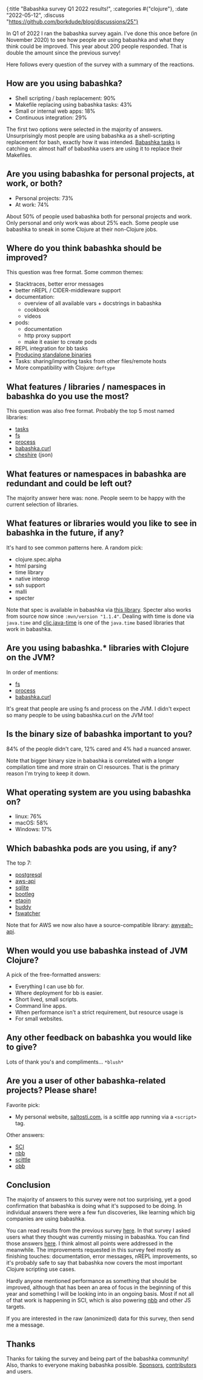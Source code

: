 {:title "Babashka survey Q1 2022 results!", :categories #{"clojure"}, :date "2022-05-12", :discuss "https://github.com/borkdude/blog/discussions/25"}

In Q1 of 2022 I ran the babashka survey again. I've done this once before (in
November 2020) to see how people are using babashka and what they think could be
improved. This year about 200 people responded. That is double the amount since
the previous survey!

Here follows every question of the survey with a summary of the reactions.

## How are you using babashka?

- Shell scripting / bash replacement: 90%
- Makefile replacing using babashka tasks: 43%
- Small or internal web apps: 18%
- Continuous integration: 29%

The first two options were selected in the majority of answers. Unsurprisingly
most people are using babashka as a shell-scripting replacement for bash,
exactly how it was intended. [Babashka tasks](https://book.babashka.org/#tasks)
is catching on: almost half of babashka users are using it to replace their
Makefiles.

## Are you using babashka for personal projects, at work, or both?

- Personal projects: 73%
- At work: 74%

About 50% of people used babashka both for personal projects and work. Only
personal and only work was about 25% each. Some people use babashka to sneak in
some Clojure at their non-Clojure jobs.

## Where do you think babashka should be improved?

This question was free format. Some common themes:

- Stacktraces, better error messages
- better nREPL / CIDER-middleware support
- documentation:
  - overview of all available vars + docstrings in babashka
  - cookbook
  - videos
- pods:
  - documentation
  - http proxy support
  - make it easier to create pods
- REPL integration for bb tasks
- [Producing standalone binaries](https://github.com/babashka/babashka/wiki/Self-contained-executable)
- Tasks: sharing/importing tasks from other files/remote hosts
- More compatibility with Clojure: `deftype`

## What features / libraries / namespaces in babashka do you use the most?

This question was also free format. Probably the top 5 most named libraries:

- [tasks](https://book.babashka.org/#tasks)
- [fs](https://github.com/babashka/fs)
- [process](https://github.com/babashka/process)
- [babashka.curl](https://github.com/babashka/babashka.curl)
- [cheshire](https://github.com/dakrone/cheshire) (json)

## What features or namespaces in babashka are redundant and could be left out?

The majority answer here was: none. People seem to be happy with the current
selection of libraries.

## What features or libraries would you like to see in babashka in the future, if any?

It's hard to see common patterns here. A random pick:

- clojure.spec.alpha
- html parsing
- time library
- native interop
- ssh support
- malli
- specter

Note that spec is available in babashka via [this
library](https://github.com/babashka/spec.alpha).  Specter also works from
source now since `:mvn/version "1.1.4"`. Dealing with time is done via
`java.time` and [cljc.java-time](https://github.com/henryw374/cljc.java-time) is
one of the `java.time` based libraries that work in babashka.

## Are you using babashka.* libraries with Clojure on the JVM?

In order of mentions:

- [fs](https://github.com/babashka/fs)
- [process](https://github.com/babashka/process)
- [babashka.curl](https://github.com/babashka/babashka.curl)

It's great that people are using fs and process on the JVM. I didn't expect so
many people to be using babashka.curl on the JVM too!

## Is the binary size of babashka important to you?

84% of the people didn't care, 12% cared and 4% had a nuanced answer.

Note that bigger binary size in babashka is correlated with a longer compilation
time and more strain on CI resources. That is the primary reason I'm trying to
keep it down.

## What operating system are you using babashka on?

- linux: 76%
- macOS: 58%
- Windows: 17%

## Which babashka pods are you using, if any?

The top 7:

- [postgresql](https://github.com/babashka/babashka-sql-pods)
- [aws-api](https://github.com/babashka/pod-babashka-aws)
- [sqlite](https://github.com/babashka/babashka-sql-pods)
- [bootleg](https://github.com/retrogradeorbit/bootleg)
- [etaoin](https://github.com/babashka/pod-babashka-etaoin)
- [buddy](https://github.com/babashka/pod-babashka-buddy)
- [fswatcher](https://github.com/babashka/pod-babashka-fswatcher)

Note that for AWS we now also have a source-compatible library: [awyeah-api](https://github.com/grzm/awyeah-api).

## When would you use babashka instead of JVM Clojure?

A pick of the free-formatted answers:

- Everything I can use bb for.
- Where deployment for bb is easier.
- Short lived, small scripts.
- Command line apps.
- When performance isn't a strict requirement, but resource usage is
- For small websites.

## Any other feedback on babashka you would like to give?

Lots of thank you's and compliments... `*blush*`

## Are you a user of other babashka-related projects? Please share!

Favorite pick:

- My personal website, [saltosti.com](https://saltosti.com), is a scittle app running via a `<script>` tag.

Other answers:

- [SCI](https://github.com/babashka/sci)
- [nbb](https://github.com/borkdude/nbb)
- [scittle](https://babashka.org/scittle/)
- [obb](https://github.com/babashka/obb)

## Conclusion

The majority of answers to this survey were not too surprising, yet a good
confirmation that babashka is doing what it's supposed to be doing. In
individual answers there were a few fun discoveries, like learning which big
companies are using babashka.

You can read results from the previous survey
[here](https://github.com/babashka/babashka/blob/master/doc/surveys/2020-11.md).
In that survey I asked users what they thought was currently missing in
babashka. You can find those answers
[here](https://github.com/babashka/babashka/blob/master/doc/surveys/2020-11.md#q4-what-functionality-is-currently-missing-in-babashka).
I think almost all points were addressed in the meanwhile. The improvements
requested in this survey feel mostly as finishing touches: documentation, error
messages, nREPL improvements, so it's probably safe to say that babashka now
covers the most important Clojure scripting use cases.

Hardly anyone mentioned performance as something that should be improved,
although that has been an area of focus in the beginning of this year and
something I will be looking into in an ongoing basis. Most if not all of that
work is happening in SCI, which is also powering
[nbb](https://github.com/babashka/nbb) and other JS targets.

If you are interested in the raw (anonimized) data for this survey, then send me
a message.

## Thanks

Thanks for taking the survey and being part of the babashka community!  Also,
thanks to everyone making babashka
possible. [Sponsors](https://github.com/sponsors/borkdude),
[contributors](https://github.com/babashka/babashka/graphs/contributors) and
users.
